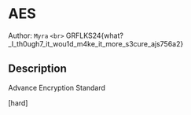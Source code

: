 # AES

Author: `Myra`
`<br>`
GRFLKS24{what?_I_th0ugh7_it_wou1d_m4ke_it_more_s3cure_ajs756a2}

## Description

Advance Encryption Standard

[hard]

